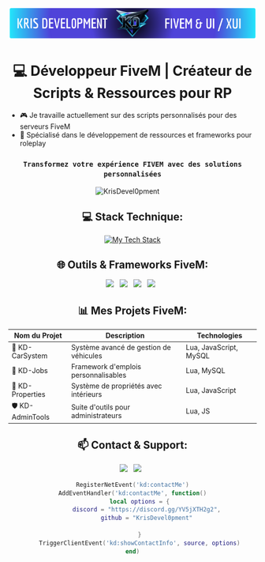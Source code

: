 <div align="center">

![KD Developer GitHub Profile Header](./github-header-image1.png)

# 💻 Développeur FiveM | Créateur de Scripts & Ressources pour RP

</div>

- 🎮 Je travaille actuellement sur des scripts personnalisés pour des serveurs FiveM
- 🔧 Spécialisé dans le développement de ressources et frameworks pour roleplay

<div align="center">

### `Transformez votre expérience FIVEM avec des solutions personnalisées`

<!--Profile Count Badge-->
<p align="center">
  <img src="https://komarev.com/ghpvc/?username=KrisDevel0pment&label=Profile%20views&color=00BFFF&style=for-the-badge&logo=star" alt="KrisDevel0pment" style="padding-right:20px;" />
</p>

## 💻 Stack Technique:

[![My Tech Stack](https://skillicons.dev/icons?i=mysql,lua,js,html,css,nodejs,mysql)](https://skillicons.dev)

## 🌐 Outils & Frameworks FiveM:

<p>
    <img src="https://img.shields.io/badge/FiveM-F40552?style=for-the-badge&logo=fivem&logoColor=white" />&nbsp;&nbsp;
    <img src="https://img.shields.io/badge/Lua-2C2D72?style=for-the-badge&logo=lua&logoColor=white" />&nbsp;&nbsp;
    <img src="https://img.shields.io/badge/ESX-00BFFF?style=for-the-badge&logo=github&logoColor=white" />&nbsp;&nbsp;
    <img src="https://img.shields.io/badge/QBCore-9933FF?style=for-the-badge&logo=github&logoColor=white" />&nbsp;&nbsp;
</p>

## 📊 Mes Projets FiveM:

| Nom du Projet | Description | Technologies |
|---------------|-------------|--------------|
| 🚗 KD-CarSystem | Système avancé de gestion de véhicules | Lua, JavaScript, MySQL |
| 💼 KD-Jobs | Framework d'emplois personnalisables | Lua, MySQL |
| 🏢 KD-Properties | Système de propriétés avec intérieurs | Lua, JavaScript |
| 🛡️ KD-AdminTools | Suite d'outils pour administrateurs | Lua, JS |


## 📫 Contact & Support:

<p>
    <a href="https://discord.gg/YV5jXTH2g2"><img src="https://img.shields.io/badge/Discord-Rejoindre-5865F2?style=for-the-badge&logo=discord&logoColor=white" /></a>&nbsp;&nbsp;
    <img src="https://img.shields.io/badge/GitHub_Sponsors-00BFFF?style=for-the-badge&logo=github&logoColor=white" />&nbsp;&nbsp;
</p>

```lua
RegisterNetEvent('kd:contactMe')
AddEventHandler('kd:contactMe', function()
    local options = {
        discord = "https://discord.gg/YV5jXTH2g2",
        github = "KrisDevel0pment"
        
    }
    TriggerClientEvent('kd:showContactInfo', source, options)
end)
```

</div>
